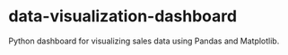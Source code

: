 # data-visualization-dashboard
Python dashboard for visualizing sales data using Pandas and Matplotlib.
